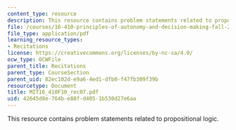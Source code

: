 ```yaml
---
content_type: resource
description: This resource contains problem statements related to propositional logic.
file: /courses/16-410-principles-of-autonomy-and-decision-making-fall-2010/42645d8e764be88fd4051b530d27e6aa_MIT16_410F10_rec07.pdf
file_type: application/pdf
learning_resource_types:
- Recitations
license: https://creativecommons.org/licenses/by-nc-sa/4.0/
ocw_type: OCWFile
parent_title: Recitations
parent_type: CourseSection
parent_uid: 82ec102d-e9a6-4ed1-dfb0-f47fb309f39b
resourcetype: Document
title: MIT16_410F10_rec07.pdf
uid: 42645d8e-764b-e88f-d405-1b530d27e6aa
---
```

This resource contains problem statements related to propositional logic.